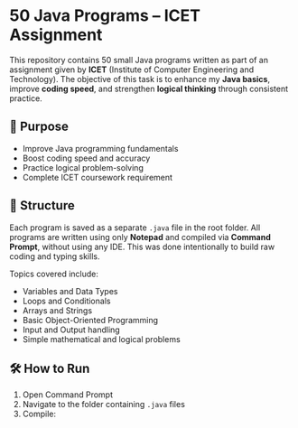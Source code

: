 # 50 Java Programs – ICET Assignment

This repository contains 50 small Java programs written as part of an assignment given by **ICET** (Institute of Computer Engineering and Technology). The objective of this task is to enhance my **Java basics**, improve **coding speed**, and strengthen **logical thinking** through consistent practice.

## 🚀 Purpose

- Improve Java programming fundamentals  
- Boost coding speed and accuracy  
- Practice logical problem-solving  
- Complete ICET coursework requirement  

## 📁 Structure

Each program is saved as a separate `.java` file in the root folder. All programs are written using only **Notepad** and compiled via **Command Prompt**, without using any IDE. This was done intentionally to build raw coding and typing skills.

Topics covered include:

- Variables and Data Types  
- Loops and Conditionals  
- Arrays and Strings  
- Basic Object-Oriented Programming  
- Input and Output handling  
- Simple mathematical and logical problems

## 🛠️ How to Run

1. Open Command Prompt  
2. Navigate to the folder containing `.java` files  
3. Compile:  
